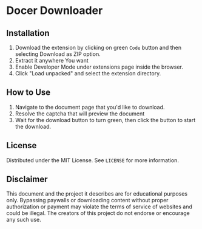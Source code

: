 # Docer Downloader

## Installation
1. Download the extension by clicking on green `Code` button and then selecting Download as ZIP option.
2. Extract it anywhere You want
3. Enable Developer Mode under extensions page inside the browser.
4. Click "Load unpacked" and select the extension directory.

## How to Use
1. Navigate to the document page that you'd like to download.
2. Resolve the captcha that will preview the document
3. Wait for the download button to turn green, then click the button to start the download.

## License
Distributed under the MIT License. See `LICENSE` for more information.

## Disclaimer
This document and the project it describes are for educational purposes only. Bypassing paywalls or downloading content without proper authorization or payment may violate the terms of service of websites and could be illegal. The creators of this project do not endorse or encourage any such use.
